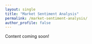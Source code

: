 ```yaml
---
layout: single
title: "Market Sentiment Analysis"
permalink: /market-sentiment-analysis/
author_profile: false
---
```


Content coming soon!
